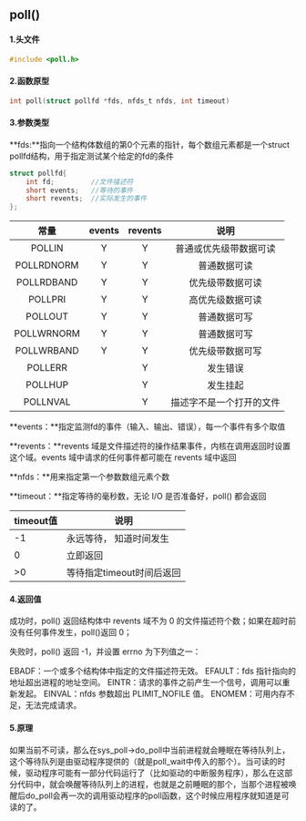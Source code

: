 ## poll()

#### 1.头文件

```c
#include <poll.h>
```

#### 2.函数原型

```c
int poll(struct pollfd *fds, nfds_t nfds, int timeout)
```

#### 3.参数类型

**fds:**指向一个结构体数组的第0个元素的指针，每个数组元素都是一个struct pollfd结构，用于指定测试某个给定的fd的条件

```c
struct pollfd{
	int fd;			//文件描述符
	short events;	//等待的事件
	short revents;	//实际发生的事件
};
```

|    常量    | events | revents |           说明           |
| :--------: | :----: | :-----: | :----------------------: |
|   POLLIN   |   Y    |    Y    |  普通或优先级带数据可读  |
| POLLRDNORM |   Y    |    Y    |       普通数据可读       |
| POLLRDBAND |   Y    |    Y    |     优先级带数据可读     |
|  POLLPRI   |   Y    |    Y    |     高优先级数据可读     |
|  POLLOUT   |   Y    |    Y    |       普通数据可写       |
| POLLWRNORM |   Y    |    Y    |       普通数据可写       |
| POLLWRBAND |   Y    |    Y    |     优先级带数据可写     |
|  POLLERR   |        |    Y    |         发生错误         |
|  POLLHUP   |        |    Y    |         发生挂起         |
|  POLLNVAL  |        |    Y    | 描述字不是一个打开的文件 |

**events：**指定监测fd的事件（输入、输出、错误），每一个事件有多个取值

**revents：**revents 域是文件描述符的操作结果事件，内核在调用返回时设置这个域。events 域中请求的任何事件都可能在 revents 域中返回

**nfds：**用来指定第一个参数数组元素个数

**timeout：**指定等待的毫秒数，无论 I/O 是否准备好，poll() 都会返回



| timeout值 | 说明                      |
| --------- | ------------------------- |
| -1        | 永远等待， 知道时间发生   |
| 0         | 立即返回                  |
| >0        | 等待指定timeout时间后返回 |

#### 4.返回值

成功时，poll() 返回结构体中 revents 域不为 0 的文件描述符个数；如果在超时前没有任何事件发生，poll()返回 0；

失败时，poll() 返回 -1，并设置 errno 为下列值之一：

EBADF：一个或多个结构体中指定的文件描述符无效。
EFAULT：fds 指针指向的地址超出进程的地址空间。
EINTR：请求的事件之前产生一个信号，调用可以重新发起。
EINVAL：nfds 参数超出 PLIMIT_NOFILE 值。
ENOMEM：可用内存不足，无法完成请求。



#### 5.原理

如果当前不可读，那么在sys_poll->do_poll中当前进程就会睡眠在等待队列上，这个等待队列是由驱动程序提供的（就是poll_wait中传入的那个）。当可读的时候，驱动程序可能有一部分代码运行了（比如驱动的中断服务程序），那么在这部分代码中，就会唤醒等待队列上的进程，也就是之前睡眠的那个，当那个进程被唤醒后do_poll会再一次的调用驱动程序的poll函数，这个时候应用程序就知道是可读的了。